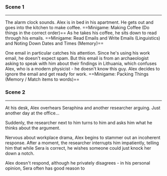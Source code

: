 ### Scene 1
---
The alarm clock sounds. Alex is in bed in his apartment. He gets out and goes into the kitchen to make coffee. ==Minigame: Making Coffee (Do things in the correct order)== As he takes his coffee, he sits down to read through his emails. ==Minigame: Read Emails and Write Emails (Linguistics) and Noting Down Dates and Times (Memory)== 

One email in particular catches his attention. Since he's using his work email, he doesn't expect spam. But this email is from an archaeologist asking to speak with him about their findings in Lithuania, which confuses Alex, who is a modern physicist - he doesn't know this guy. Alex decides to ignore the email and get ready for work. ==Minigame: Packing Things (Memory / Match items to words)== 

### Scene 2
---
At his desk, Alex overhears Seraphina and another researcher arguing. Just another day at the office...

Suddenly, the researcher next to him turns to him and asks him what he thinks about the argument.

Nervous about workplace drama, Alex begins to stammer out an incoherent response. After a moment, the researcher interrupts him impatiently, telling him that while Sera is correct, he wishes someone could just knock her down a notch.

Alex doesn't respond, although he privately disagrees - in his personal opinion, Sera often has good reason to 